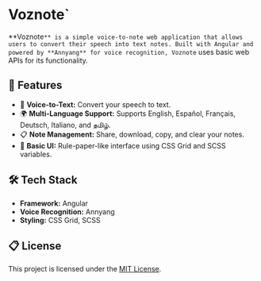 
# Voznote`

**Voznote`** is a simple voice-to-note web application that allows users to convert their speech into text notes. Built with Angular and powered by **Annyang** for voice recognition, Voznote` uses basic web APIs for its functionality.

## 🚀 Features

- 🎤 **Voice-to-Text:** Convert your speech to text.
- 🌍 **Multi-Language Support:** Supports English, Español, Français, Deutsch, Italiano, and தமிழ்.
- 📋 **Note Management:** Share, download, copy, and clear your notes.
- 🎨 **Basic UI:** Rule-paper-like interface using CSS Grid and SCSS variables.

## 🛠️ Tech Stack

- **Framework:** Angular
- **Voice Recognition:** Annyang
- **Styling:** CSS Grid, SCSS

## 📋 License

This project is licensed under the [MIT License](LICENSE).